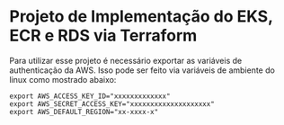 # Projeto de Implementação do EKS, ECR e RDS via Terraform


Para utilizar esse projeto é necessário exportar as variáveis de authenticação da AWS. Isso pode ser feito via variáveis de ambiente do linux como mostrado abaixo:

```
export AWS_ACCESS_KEY_ID="xxxxxxxxxxxxx"
export AWS_SECRET_ACCESS_KEY="xxxxxxxxxxxxxxxxxxxx"
export AWS_DEFAULT_REGION="xx-xxxx-x"
```


